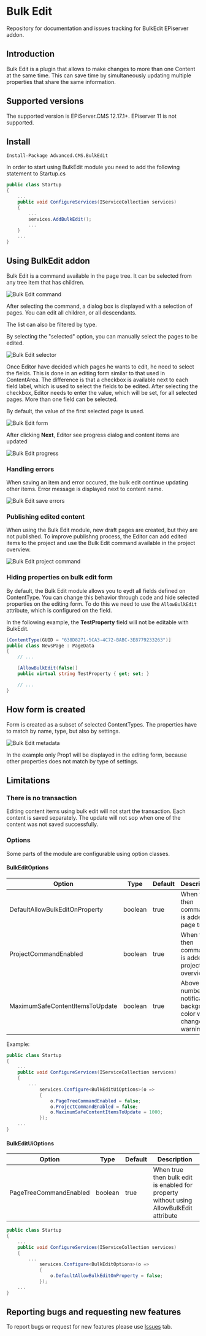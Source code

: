 # Bulk Edit

Repository for documentation and issues tracking for BulkEdit EPiserver addon.

## Introduction

Bulk Edit is a plugin that allows to make changes to more than one Content at the same time. This can save time by simultaneously updating multiple properties that share the same information.

## Supported versions

The supported version is EPiServer.CMS 12.17.1+. EPiserver 11 is not supported.

## Install

```
Install-Package Advanced.CMS.BulkEdit
```

In order to start using BulkEdit module you need to add the following statement to Startup.cs

```c#
public class Startup
{
    ...
    public void ConfigureServices(IServiceCollection services)
    {
        ...
        services.AddBulkEdit();
        ...
    }
    ...
}
```

## Using BulkEdit addon

Bulk Edit is a command available in the page tree. It can be selected from any tree item that has children.

![Bulk Edit command](assets/bulk_edit_command.jpg "Bulk edit command")

After selecting the command, a dialog box is displayed with a selection of pages. You can edit all children, or all descendants.

The list can also be filtered by type.

By selecting the "selected" option, you can manually select the pages to be edited.

![Bulk Edit selector](assets/bulk_edit_selector.jpg "Bulk edit selector")

Once Editor have decided which pages he wants to edit, he need to select the fields. This is done in an editing form similar to that used in ContentArea.
The difference is that a checkbox is available next to each field label, which is used to select the fields to be edited. After selecting the checkbox, Editor needs to enter the value, which will be set, for all selected pages. More than one field can be selected.

By default, the value of the first selected page is used.

![Bulk Edit form](assets/bulk_edit_form.jpg "Bulk edit form")

After clicking **Next**, Editor see progress dialog and content items are updated 

![Bulk Edit progress](assets/bulk_edit_progress_window.jpg "Bulk edit progress")

### Handling errors

When saving an item and error occured, the bulk edit continue updating other items. Error message is displayed next to content name.

![Bulk Edit save errors](assets/bulk_edit_save_error.jpg "Bulk edit save error")

### Publishing edited content

When using the Bulk Edit module, new draft pages are created, but they are not published. To improve publishng process, the Editor can add edited items to the project and use the Bulk Edit command available in the project overview.

![Bulk Edit project command](assets/bulk_edit_project_command.jpg "Bulk edit project command")

### Hiding properties on bulk edit form

By default, the Bulk Edit module allows you to eydt all fields defined on ContentType. You can change this behavior through code and hide selected properties on the editing form. To do this we need to use the `AllowBulkEdit` attribute, which is configured on the field.

In the following example, the **TestProperty** field will not be editable with BulkEdit.
```c#
[ContentType(GUID = "638D8271-5CA3-4C72-BABC-3E8779233263")]
public class NewsPage : PageData
{
    // ...

    [AllowBulkEdit(false)]
    public virtual string TestProperty { get; set; }

    // ...
}
```

## How form is created

Form is created as a subset of selected ContentTypes. The properties have to match by name, type, but also by settings.

![Bulk Edit metadata](assets/bulk_edit_metadata.jpg "Bulk edit metadata")

In the example only Prop1 will be displayed in the editing form, because other properties does not match by type of settings.


## Limitations

### There is no transaction

Editing content items using bulk edit will not start the transaction. Each content is saved separately.
The update will not sop when one of the content was not saved successfully.

### Options

Some parts of the module are configurable using option classes.

#### BulkEditOptions

| Option        | Type | Default           | Description  |
| ---- | ---- | ---- | ---- |
| DefaultAllowBulkEditOnProperty | boolean | true | When true, then command is added to page tree |
| ProjectCommandEnabled | boolean | true | When true, then command is added to projects overview |
| MaximumSafeContentItemsToUpdate | boolean | true | Above this number the notification background color will change to warning |

Example:

```c#
public class Startup
{
    ...
    public void ConfigureServices(IServiceCollection services)
    {
        ...
            services.Configure<BulkEditUiOptions>(o =>
            {
                o.PageTreeCommandEnabled = false;
                o.ProjectCommandEnabled = false;
                o.MaximumSafeContentItemsToUpdate = 1000;
            });
    ...
}
```

#### BulkEditUiOptions


| Option        | Type | Default           | Description  |
| ---- | ---- | ---- | ---- |
| PageTreeCommandEnabled | boolean | true | When true then bulk edit is enabled for property without using AllowBulkEdit attribute |

```c#
public class Startup
{
    ...
    public void ConfigureServices(IServiceCollection services)
    {
        ...
            services.Configure<BulkEditOptions>(o =>
            {
                o.DefaultAllowBulkEditOnProperty = false;
            });
    ...
}
```


## Reporting bugs and requesting new features

To report bugs or request for new features please use [Issues](https://github.com/gregwiechec/bulk-edit-documentation/issues) tab.  
